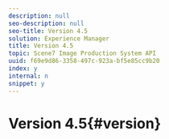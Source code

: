 ```yaml
---
description: null
seo-description: null
seo-title: Version 4.5
solution: Experience Manager
title: Version 4.5
topic: Scene7 Image Production System API
uuid: f69e9d86-3358-497c-923a-bf5e85cc9b20
index: y
internal: n
snippet: y
---
```


# Version 4.5{#version}

